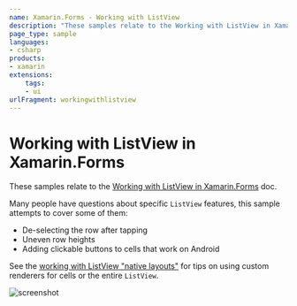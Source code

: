 ```yaml
---
name: Xamarin.Forms - Working with ListView
description: "These samples relate to the Working with ListView in Xamarin.Forms doc, including de-selecting the row after tapping, uneven row heights... (UI)"
page_type: sample
languages:
- csharp
products:
- xamarin
extensions:
    tags:
    - ui
urlFragment: workingwithlistview
---
```

# Working with ListView in Xamarin.Forms

These samples relate to the [Working with ListView in Xamarin.Forms](https://docs.microsoft.com/xamarin/xamarin-forms/user-interface/listview/) doc.

Many people have questions about specific `ListView` features, this sample attempts to cover some of them:

* De-selecting the row after tapping
* Uneven row heights
* Adding clickable buttons to cells that work on Android

See the [working with ListView "native layouts"](https://github.com/xamarin/xamarin-forms-samples/tree/master/WorkingWithListviewNative) for tips on using custom renderers for cells or the entire `ListView`.

![screenshot](https://raw.githubusercontent.com/xamarin/xamarin-forms-samples/master/WorkingWithListview/Screenshots/all-sml.png "Colors")

